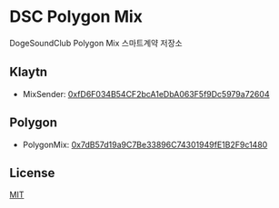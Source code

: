 # DSC Polygon Mix
DogeSoundClub Polygon Mix 스마트계약 저장소

## Klaytn
- MixSender: [0xfD6F034B54CF2bcA1eDbA063F5f9Dc5979a72604](https://scope.klaytn.com/account/0xfD6F034B54CF2bcA1eDbA063F5f9Dc5979a72604)

## Polygon
- PolygonMix: [0x7dB57d19a9C7Be33896C74301949fE1B2F9c1480](https://polygonscan.com/address/0x7dB57d19a9C7Be33896C74301949fE1B2F9c1480)

## License
[MIT](LICENSE)
